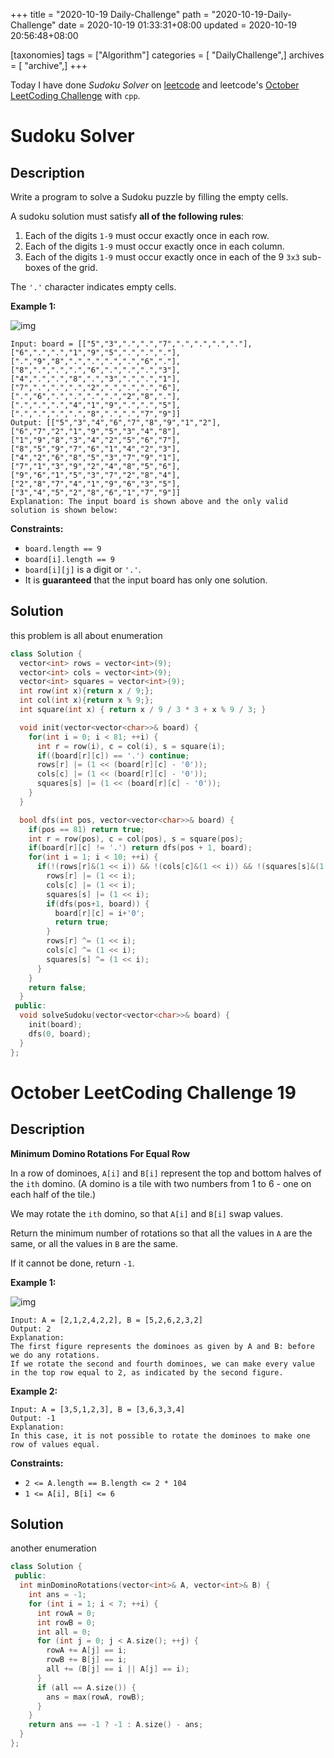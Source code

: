 +++
title = "2020-10-19 Daily-Challenge"
path = "2020-10-19-Daily-Challenge"
date = 2020-10-19 01:33:31+08:00
updated = 2020-10-19 20:56:48+08:00

[taxonomies]
tags = ["Algorithm"]
categories = [ "DailyChallenge",]
archives = [ "archive",]
+++

Today I have done *Sudoku Solver* on [leetcode](https://leetcode.com/problems/sudoku-solver/) and leetcode's [October LeetCoding Challenge](https://leetcode.com/explore/challenge/card/october-leetcoding-challenge/560/week-3-october-15th-october-21st/3500/) with `cpp`.

<!-- more -->

# Sudoku Solver

## Description

Write a program to solve a Sudoku puzzle by filling the empty cells.

A sudoku solution must satisfy **all of the following rules**:

1. Each of the digits `1-9` must occur exactly once in each row.
2. Each of the digits `1-9` must occur exactly once in each column.
3. Each of the digits `1-9` must occur exactly once in each of the 9 `3x3` sub-boxes of the grid.

The `'.'` character indicates empty cells.

**Example 1:**

![img](https://upload.wikimedia.org/wikipedia/commons/thumb/f/ff/Sudoku-by-L2G-20050714.svg/250px-Sudoku-by-L2G-20050714.svg.png)

```
Input: board = [["5","3",".",".","7",".",".",".","."],["6",".",".","1","9","5",".",".","."],[".","9","8",".",".",".",".","6","."],["8",".",".",".","6",".",".",".","3"],["4",".",".","8",".","3",".",".","1"],["7",".",".",".","2",".",".",".","6"],[".","6",".",".",".",".","2","8","."],[".",".",".","4","1","9",".",".","5"],[".",".",".",".","8",".",".","7","9"]]
Output: [["5","3","4","6","7","8","9","1","2"],["6","7","2","1","9","5","3","4","8"],["1","9","8","3","4","2","5","6","7"],["8","5","9","7","6","1","4","2","3"],["4","2","6","8","5","3","7","9","1"],["7","1","3","9","2","4","8","5","6"],["9","6","1","5","3","7","2","8","4"],["2","8","7","4","1","9","6","3","5"],["3","4","5","2","8","6","1","7","9"]]
Explanation: The input board is shown above and the only valid solution is shown below:
```

**Constraints:**

- `board.length == 9`
- `board[i].length == 9`
- `board[i][j]` is a digit or `'.'`.
- It is **guaranteed** that the input board has only one solution.

## Solution

this problem is all about enumeration

``` cpp
class Solution {
  vector<int> rows = vector<int>(9);
  vector<int> cols = vector<int>(9);
  vector<int> squares = vector<int>(9);
  int row(int x){return x / 9;};
  int col(int x){return x % 9;};
  int square(int x) { return x / 9 / 3 * 3 + x % 9 / 3; }

  void init(vector<vector<char>>& board) {
    for(int i = 0; i < 81; ++i) {
      int r = row(i), c = col(i), s = square(i);
      if((board[r][c]) == '.') continue;
      rows[r] |= (1 << (board[r][c] - '0'));
      cols[c] |= (1 << (board[r][c] - '0'));
      squares[s] |= (1 << (board[r][c] - '0'));
    }
  }

  bool dfs(int pos, vector<vector<char>>& board) {
    if(pos == 81) return true;
    int r = row(pos), c = col(pos), s = square(pos);
    if(board[r][c] != '.') return dfs(pos + 1, board);
    for(int i = 1; i < 10; ++i) {
      if(!(rows[r]&(1 << i)) && !(cols[c]&(1 << i)) && !(squares[s]&(1 << i))) {
        rows[r] |= (1 << i);
        cols[c] |= (1 << i);
        squares[s] |= (1 << i);
        if(dfs(pos+1, board)) {
          board[r][c] = i+'0';
          return true;
        }
        rows[r] ^= (1 << i);
        cols[c] ^= (1 << i);
        squares[s] ^= (1 << i);
      }
    }
    return false;
  }
 public:
  void solveSudoku(vector<vector<char>>& board) {
    init(board);
    dfs(0, board);
  }
};
```

# October LeetCoding Challenge 19

## Description

**Minimum Domino Rotations For Equal Row**

In a row of dominoes, `A[i]` and `B[i]` represent the top and bottom halves of the `ith` domino. (A domino is a tile with two numbers from 1 to 6 - one on each half of the tile.)

We may rotate the `ith` domino, so that `A[i]` and `B[i]` swap values.

Return the minimum number of rotations so that all the values in `A` are the same, or all the values in `B` are the same.

If it cannot be done, return `-1`.

**Example 1:**

![img](https://assets.leetcode.com/uploads/2019/03/08/domino.png)

```
Input: A = [2,1,2,4,2,2], B = [5,2,6,2,3,2]
Output: 2
Explanation: 
The first figure represents the dominoes as given by A and B: before we do any rotations.
If we rotate the second and fourth dominoes, we can make every value in the top row equal to 2, as indicated by the second figure.
```

**Example 2:**

```
Input: A = [3,5,1,2,3], B = [3,6,3,3,4]
Output: -1
Explanation: 
In this case, it is not possible to rotate the dominoes to make one row of values equal.
```

**Constraints:**

- `2 <= A.length == B.length <= 2 * 104`
- `1 <= A[i], B[i] <= 6`

## Solution

another enumeration

``` cpp
class Solution {
 public:
  int minDominoRotations(vector<int>& A, vector<int>& B) {
    int ans = -1;
    for (int i = 1; i < 7; ++i) {
      int rowA = 0;
      int rowB = 0;
      int all = 0;
      for (int j = 0; j < A.size(); ++j) {
        rowA += A[j] == i;
        rowB += B[j] == i;
        all += (B[j] == i || A[j] == i);
      }
      if (all == A.size()) {
        ans = max(rowA, rowB);
      }
    }
    return ans == -1 ? -1 : A.size() - ans;
  }
};
```